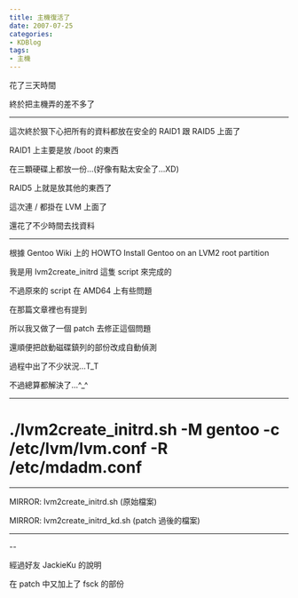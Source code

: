 ```yaml
---
title: 主機復活了
date: 2007-07-25
categories:
- KDBlog
tags:
- 主機
---
```

<alink src="data/2007/07/22_1.xml" />

花了三天時間

終於把主機弄的差不多了

---

這次終於狠下心把所有的資料都放在安全的 RAID1 跟 RAID5 上面了 

RAID1 上主要是放 /boot 的東西

在三顆硬碟上都放一份...(好像有點太安全了...XD)

RAID5 上就是放其他的東西了

這次連 / 都掛在 LVM 上面了

還花了不少時間去找資料

---

根據 Gentoo Wiki 上的 HOWTO Install Gentoo on an LVM2 root partition

我是用 lvm2create_initrd 這隻 script 來完成的

不過原來的 script 在 AMD64 上有些問題

在那篇文章裡也有提到

所以我又做了一個 patch 去修正這個問題

還順便把啟動磁碟鎮列的部份改成自動偵測

過程中出了不少狀況...T_T

不過總算都解決了...^_^

---

<quote header="指令範例">

# ./lvm2create_initrd.sh -M gentoo -c /etc/lvm/lvm.conf -R /etc/mdadm.conf

</quote>

---

MIRROR: lvm2create_initrd.sh (原始檔案)

MIRROR: lvm2create_initrd_kd.sh (patch 過後的檔案)

---

--

經過好友 JackieKu 的說明

在 patch 中又加上了 fsck 的部份

